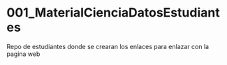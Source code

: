 # 001_MaterialCienciaDatosEstudiantes
Repo de estudiantes donde se crearan los enlaces para enlazar con la pagina web
